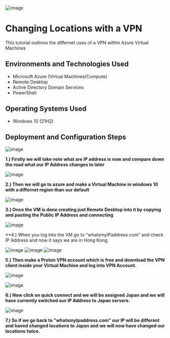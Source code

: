 ![image](https://github.com/MartindIT/vpn/assets/151476834/4da09b42-298f-4f5f-b4b7-69a565b195a5)

<h1>Changing Locations with a VPN</h1>
This tutorial outlines the differnet uses of a VPN within Azure Virtual Machines




<h2>Environments and Technologies Used</h2>

- Microsoft Azure (Virtual Machines/Compute)
- Remote Desktop
- Active Directory Domain Services
- PowerShell

<h2>Operating Systems Used </h2>

- Windows 10 (21H2)


<h2>Deployment and Configuration Steps</h2>

![image](https://github.com/MartindIT/vpn/assets/151476834/80ebffc9-a680-4325-979c-e78132334807)

**1.) Firstly we will take note what are IP address is now and compare down the road what our IP Address changes to later**

![image](https://github.com/MartindIT/vpn/assets/151476834/ec90cf7c-c448-49c2-9646-37c738741036)

**2.) Then we will go to azure and make a Virtual Machine in windows 10 with a differnet region than our default** 

![image](https://github.com/MartindIT/vpn/assets/151476834/b5c7d7d2-68c3-424a-8bc2-92d225e746cb)

**3.) Once the VM is done creating just Remote Desktop into it by copying and pasting the Public IP Address and connecting**

![image](https://github.com/MartindIT/vpn/assets/151476834/6596fc83-b0ce-49cc-a33e-ce8087a0d086)

**4.) When you log into the VM go to "whatsmyIPaddress.com" and check IP Address and now it says we are in Hong Kong.

![image](https://github.com/MartindIT/vpn/assets/151476834/0f736c0b-8479-4797-93fc-6a71c0f6f202)
![image](https://github.com/MartindIT/vpn/assets/151476834/fb744e18-70ef-4272-b287-7c3dc787d269)
![image](https://github.com/MartindIT/vpn/assets/151476834/aef1c9d0-70e5-4633-8043-a1518b135530)

**5.) Then make a Proton VPN account which is free and download the VPN client inside your Virtual Machine and log into VPN Account.**

![image](https://github.com/MartindIT/vpn/assets/151476834/dd49d397-7f57-4db8-998e-0b588fc3fcdd)

![image](https://github.com/MartindIT/vpn/assets/151476834/d875e931-4f05-451a-aa90-9472ce18de6a)

**6.) Now click on quick connect and we will be assigned Japan and we will have currently switched our IP Address to Japan servers.**

![image](https://github.com/MartindIT/vpn/assets/151476834/74815212-1f49-4ce9-a996-029758b5f0e2)

**7.) So if we go back to "whatsmyIpaddress.com" our IP will be different and haved changed locations to Japan and we will now have changed our locations twice.**

